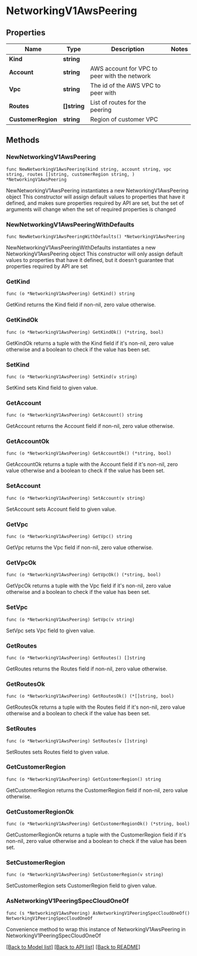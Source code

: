 # NetworkingV1AwsPeering

## Properties

Name | Type | Description | Notes
------------ | ------------- | ------------- | -------------
**Kind** | **string** |  | 
**Account** | **string** | AWS account for VPC to peer with the network | 
**Vpc** | **string** | The id of the AWS VPC to peer with | 
**Routes** | **[]string** | List of routes for the peering | 
**CustomerRegion** | **string** | Region of customer VPC | 

## Methods

### NewNetworkingV1AwsPeering

`func NewNetworkingV1AwsPeering(kind string, account string, vpc string, routes []string, customerRegion string, ) *NetworkingV1AwsPeering`

NewNetworkingV1AwsPeering instantiates a new NetworkingV1AwsPeering object
This constructor will assign default values to properties that have it defined,
and makes sure properties required by API are set, but the set of arguments
will change when the set of required properties is changed

### NewNetworkingV1AwsPeeringWithDefaults

`func NewNetworkingV1AwsPeeringWithDefaults() *NetworkingV1AwsPeering`

NewNetworkingV1AwsPeeringWithDefaults instantiates a new NetworkingV1AwsPeering object
This constructor will only assign default values to properties that have it defined,
but it doesn't guarantee that properties required by API are set

### GetKind

`func (o *NetworkingV1AwsPeering) GetKind() string`

GetKind returns the Kind field if non-nil, zero value otherwise.

### GetKindOk

`func (o *NetworkingV1AwsPeering) GetKindOk() (*string, bool)`

GetKindOk returns a tuple with the Kind field if it's non-nil, zero value otherwise
and a boolean to check if the value has been set.

### SetKind

`func (o *NetworkingV1AwsPeering) SetKind(v string)`

SetKind sets Kind field to given value.


### GetAccount

`func (o *NetworkingV1AwsPeering) GetAccount() string`

GetAccount returns the Account field if non-nil, zero value otherwise.

### GetAccountOk

`func (o *NetworkingV1AwsPeering) GetAccountOk() (*string, bool)`

GetAccountOk returns a tuple with the Account field if it's non-nil, zero value otherwise
and a boolean to check if the value has been set.

### SetAccount

`func (o *NetworkingV1AwsPeering) SetAccount(v string)`

SetAccount sets Account field to given value.


### GetVpc

`func (o *NetworkingV1AwsPeering) GetVpc() string`

GetVpc returns the Vpc field if non-nil, zero value otherwise.

### GetVpcOk

`func (o *NetworkingV1AwsPeering) GetVpcOk() (*string, bool)`

GetVpcOk returns a tuple with the Vpc field if it's non-nil, zero value otherwise
and a boolean to check if the value has been set.

### SetVpc

`func (o *NetworkingV1AwsPeering) SetVpc(v string)`

SetVpc sets Vpc field to given value.


### GetRoutes

`func (o *NetworkingV1AwsPeering) GetRoutes() []string`

GetRoutes returns the Routes field if non-nil, zero value otherwise.

### GetRoutesOk

`func (o *NetworkingV1AwsPeering) GetRoutesOk() (*[]string, bool)`

GetRoutesOk returns a tuple with the Routes field if it's non-nil, zero value otherwise
and a boolean to check if the value has been set.

### SetRoutes

`func (o *NetworkingV1AwsPeering) SetRoutes(v []string)`

SetRoutes sets Routes field to given value.


### GetCustomerRegion

`func (o *NetworkingV1AwsPeering) GetCustomerRegion() string`

GetCustomerRegion returns the CustomerRegion field if non-nil, zero value otherwise.

### GetCustomerRegionOk

`func (o *NetworkingV1AwsPeering) GetCustomerRegionOk() (*string, bool)`

GetCustomerRegionOk returns a tuple with the CustomerRegion field if it's non-nil, zero value otherwise
and a boolean to check if the value has been set.

### SetCustomerRegion

`func (o *NetworkingV1AwsPeering) SetCustomerRegion(v string)`

SetCustomerRegion sets CustomerRegion field to given value.



### AsNetworkingV1PeeringSpecCloudOneOf

`func (s *NetworkingV1AwsPeering) AsNetworkingV1PeeringSpecCloudOneOf() NetworkingV1PeeringSpecCloudOneOf`

Convenience method to wrap this instance of NetworkingV1AwsPeering in NetworkingV1PeeringSpecCloudOneOf

[[Back to Model list]](../README.md#documentation-for-models) [[Back to API list]](../README.md#documentation-for-api-endpoints) [[Back to README]](../README.md)



